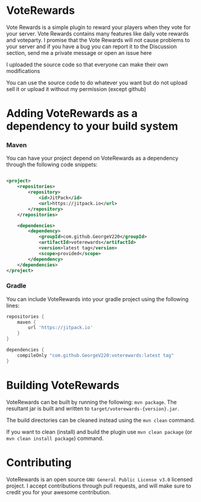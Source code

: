 # VoteRewards

Vote Rewards is a simple plugin to reward your players when they vote for your server. Vote Rewards contains many
features like daily vote rewards and voteparty. I promise that the Vote Rewards will not cause problems to your server
and if you have a bug you can report it to the Discussion section, send me a private message or open an issue here

I uploaded the source code so that everyone can make their own modifications

You can use the source code to do whatever you want but do not upload sell it or upload it without my permission (except
github)

# Adding VoteRewards as a dependency to your build system

### Maven

You can have your project depend on VoteRewards as a dependency through the following code snippets:

```xml

<project>
    <repositories>
        <repository>
            <id>JitPack</id>
            <url>https://jitpack.io</url>
        </repository>
    </repositories>

    <dependencies>
        <dependency>
            <groupId>com.github.GeorgeV220</groupId>
            <artifactId>voterewards</artifactId>
            <version>latest tag</version>
            <scope>provided</scope>
        </dependency>
    </dependencies>
</project>
```

### Gradle

You can include VoteRewards into your gradle project using the following lines:

```groovy
repositories {
    maven {
        url 'https://jitpack.io'
    }
}

dependencies {
    compileOnly "com.github.GeorgeV220:voterewards:latest tag"
}
```

# Building VoteRewards

VoteRewards can be built by running the following: `mvn package`. The resultant jar is built and written
to `target/voterewards-{version}.jar`.

The build directories can be cleaned instead using the `mvn clean` command.

If you want to clean (install) and build the plugin use `mvn clean package` (or `mvn clean install package`) command.

# Contributing

VoteRewards is an open source `GNU General Public License v3.0` licensed project. I accept contributions through pull
requests, and will make sure to credit you for your awesome contribution.
